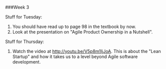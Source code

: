 ###Week 3

Stuff for Tuesday:

1. You should have read up to page 98 in the textbook by now.
2. Look at the presentation on "Agile Product Ownership in a Nutshell".

Stuff for Thursday:

1. Watch the video at http://youtu.be/V5p8m1IjJoA.  This is about the "Lean Startup" and how it takes us to a level beyond Agile software development.